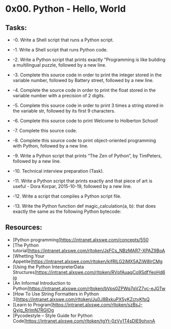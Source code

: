 # 0x00. Python - Hello, World 

## Tasks:
* -0. Write a Shell script that runs a Python script.

* -1. Write a Shell script that runs Python code.

* -2. Write a Python script that prints exactly "Programming is 
like building a multilingual puzzle, followed by a new line.

* -3. Complete this source code in order to print the integer
stored in the variable number, followed by Battery street, followed by a new line.

* -4. Complete the source code in order to print the float 
stored in the variable number with a precision of 2 digits.

* -5. Complete this source code in order to print 3 times a 
string stored in the variable str, followed by its first 9 characters.

* -6. Complete this source code to print Welcome to Holberton School!

* -7. Complete this source code.

* -8. Complete this source code to print object-oriented programming 
with Python, followed by a new line. 

* -9. Write a Python script that prints “The Zen of Python”, by TimPeters, followed by a new line.

* -10. Technical interview preparation (Task).

* -11. Write a Python script that prints exactly and that piece of art is useful - Dora Korpar, 2015-10-19, followed by a new line. 

* -12. Write a script that compiles a Python script file.

* -13. Write the Python function def magic_calculation(a, b): that does exactly the same as the following Python bytecode:

## Resources:
* [Python programming]https://intranet.alxswe.com/concepts/550
* [The Python tutorial]https://intranet.alxswe.com/rltoken/JsFCs_NBzMAR7-XPAZ9BoA
* [Whetting Your Appetite]https://intranet.alxswe.com/rltoken/kifRlLG2iMX5AZiW8lrCMg
* [Using the Python InterpreterData Structures]https://intranet.alxswe.com/rltoken/RVpfAuagCo9SdfYeoHd6jg
* [An Informal Introduction to Python]https://intranet.alxswe.com/rltoken/bVps0ZPWq7qVZ7vc-eJGTw
* [How To Use String Formatters in Python 3]https://intranet.alxswe.com/rltoken/Ju0J8BxkuPX5yKZctyKfsQ
* [Learn to Program]https://intranet.alxswe.com/rltoken/szBsJ-Qyig_RrImN7RGlOg
* [Pycodestyle – Style Guide for Python Code]https://intranet.alxswe.com/rltoken/tgYt-0zVy1T4sDlE9ohxnA
